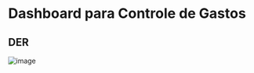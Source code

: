# Dashboard para Controle de Gastos

## DER

![image](https://github.com/juliaacarvalhosa/dash-controledegastos/assets/103545624/a6b3728c-15ce-4e0e-9cec-53e084c7f606)



